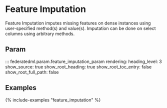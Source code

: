 # Feature Imputation

Feature Imputation imputes missing features on dense instances using
user-specified method(s) and value(s). Imputation can be done on select
columns using arbitrary methods. 

## Param

::: federatedml.param.feature_imputation_param
    rendering:
      heading_level: 3
      show_source: true
      show_root_heading: true
      show_root_toc_entry: false
      show_root_full_path: false


## Examples

{% include-examples "feature_imputation" %}
